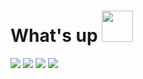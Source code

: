  # What's up <img src="https://github.com/TheDudeThatCode/TheDudeThatCode/blob/master/Assets/Developer.gif" width="50px">


![](https://raw.githubusercontent.com/0x14Rp/stats/master/generated/overview.svg#gh-dark-mode-only)
![](https://raw.githubusercontent.com/0x14Rp/stats/master/generated/overview.svg#gh-light-mode-only)
![](https://raw.githubusercontent.com/0x14Rp/stats/master/generated/languages.svg#gh-dark-mode-only)
![](https://raw.githubusercontent.com/0x14Rp/stats/master/generated/languages.svg#gh-light-mode-only)









  

